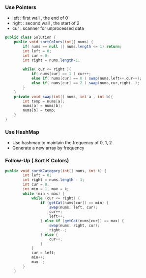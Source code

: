 ### Use Pointers

* left : first wall , the end of 0
* right : second wall , the start of 2 
* cur : scanner for unprocessed data

```java
public class Solution {
    public void sortColors(int[] nums) {
        if( nums == null || nums.length <= 1) return;
        int left = 0;
        int cur = 0;
        int right = nums.length-1;
        
        while( cur <= right ){
            if( nums[cur] == 1 ) cur++;
            else if( nums[cur] == 0 ) swap(nums,left++,cur++);
            else if( nums[cur] == 2 ) swap(nums,cur,right--);
        }
    }
    private void swap(int[] nums, int a , int b){
        int temp = nums[a];
        nums[a] = nums[b];
        nums[b] = temp;   
    }
}
```

### Use HashMap 

* Use hashmap to maintain the frequency of 0, 1, 2
* Generate a new array by frequency 


### Follow-Up ( Sort K Colors)

```java
public void sortKCategory(int[] nums, int k) {
        int left = 0;
        int right = nums.length - 1;
        int cur = 0;
        int min = 1, max = k;
        while (min < max) {
            while (cur <= right) {
                if (getCat(nums[cur]) == min) {
                    swap(nums, left, cur);
                    cur++;
                    left++;
                } else if (getCat(nums[cur]) == max) {
                    swap(nums, right, cur);
                    right--;
                } else {
                    cur++;
                }
            }
            cur = left;
            min++;
            max--;
        }
    }
```